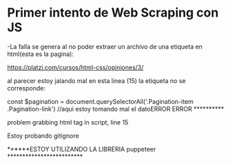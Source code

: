 # Primer intento de Web Scraping con JS

-La falla se genera al no poder extraer un archivo de una etiqueta en html(esta es la pagina):

https://platzi.com/cursos/html-css/opiniones/3/

al parecer estoy jalando mal en esta linea (15) la etiqueta no se corresponde:

const $pagination = document.querySelectorAll('.Pagination-item .Pagination-link') //aqui estoy tomando mal el datoERROR ERROR **********


problem grabbing html tag in script, line 15

Estoy probando gitignore

******ESTOY UTILIZANDO LA LIBRERIA puppeteer *************************
